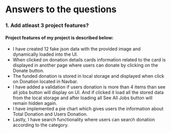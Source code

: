 # Answers to the questions
### 1. Add atleast 3 project features?

#### Project features of my project is described below:
+ I have created 12 fake json data with the provided image and dynamically loaded into the UI.
+ When clicked on donation details cards information related to the card is displayed in another page where users can donate by clicking on the Donate button.
+ The funded donation is stored in local storage and displayed when click on Donation located in Navbar.
+ I have added a validation if users donation is more than 4 items than see all jobs button will display on UI. And if clicked it load all the stored data from the local storage and after loading all See All Jobs button will remain hidden again.
+ I have implemented a pie chart which gives users the information about Total Donation and Users Donation.
+ Lastly, I have search functionality where users can search donation according to the category.